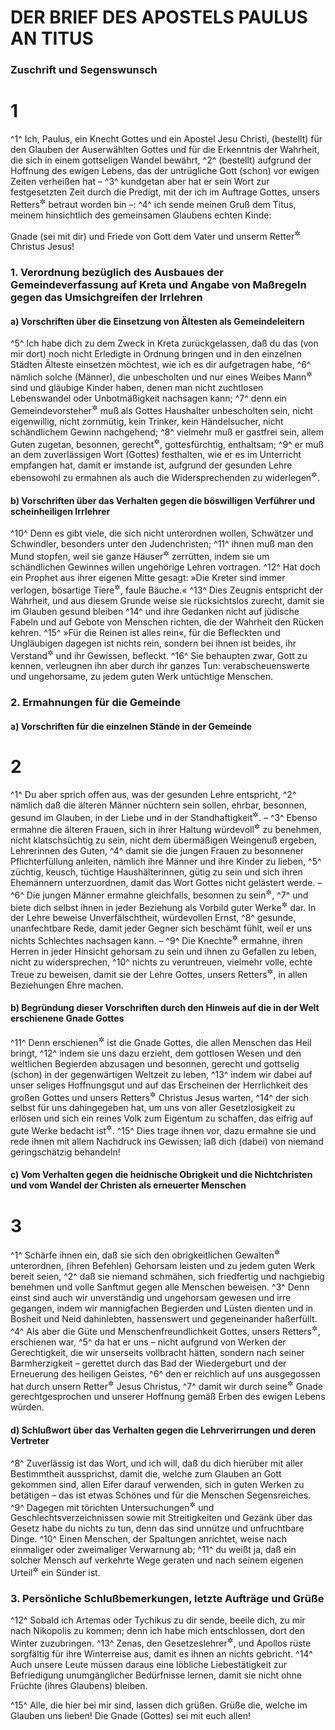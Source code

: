 # DER BRIEF DES APOSTELS PAULUS AN TITUS

### Zuschrift und Segenswunsch

 # 1
^1^ Ich, Paulus, ein Knecht Gottes und ein Apostel Jesu Christi, (bestellt) für den Glauben der Auserwählten Gottes und für die Erkenntnis der Wahrheit, die sich in einem gottseligen Wandel bewährt,
^2^ (bestellt) aufgrund der Hoffnung des ewigen Lebens, das der untrügliche Gott (schon) vor ewigen Zeiten verheißen hat –
^3^ kundgetan aber hat er sein Wort zur festgesetzten Zeit durch die Predigt, mit der ich im Auftrage Gottes, unsers Retters<sup title="oder: Heilands">&#x2732;</sup> betraut worden bin –:
^4^ ich sende meinen Gruß dem Titus, meinem hinsichtlich des gemeinsamen Glaubens echten Kinde:

Gnade (sei mit dir) und Friede von Gott dem Vater und unserm Retter<sup title="oder: Heiland">&#x2732;</sup> Christus Jesus!

### 1. Verordnung bezüglich des Ausbaues der Gemeindeverfassung auf Kreta und Angabe von Maßregeln gegen das Umsichgreifen der Irrlehren

#### a) Vorschriften über die Einsetzung von Ältesten als Gemeindeleitern

^5^ Ich habe dich zu dem Zweck in Kreta zurückgelassen, daß du das (von mir dort) noch nicht Erledigte in Ordnung bringen und in den einzelnen Städten Älteste einsetzen möchtest, wie ich es dir aufgetragen habe,
^6^ nämlich solche (Männer), die unbescholten und nur eines Weibes Mann<sup title="vgl. 1.Tim 3,2">&#x2732;</sup> sind und gläubige Kinder haben, denen man nicht zuchtlosen Lebenswandel oder Unbotmäßigkeit nachsagen kann;
^7^ denn ein Gemeindevorsteher<sup title="vgl. 1.Tim 3,1-2">&#x2732;</sup> muß als Gottes Haushalter unbescholten sein, nicht eigenwillig, nicht zornmütig, kein Trinker, kein Händelsucher, nicht schändlichem Gewinn nachgehend;
^8^ vielmehr muß er gastfrei sein, allem Guten zugetan, besonnen, gerecht<sup title="oder: rechtschaffen">&#x2732;</sup>, gottesfürchtig, enthaltsam;
^9^ er muß an dem zuverlässigen Wort (Gottes) festhalten, wie er es im Unterricht empfangen hat, damit er imstande ist, aufgrund der gesunden Lehre ebensowohl zu ermahnen als auch die Widersprechenden zu widerlegen<sup title="oder: zu überführen">&#x2732;</sup>.

#### b) Vorschriften über das Verhalten gegen die böswilligen Verführer und scheinheiligen Irrlehrer

^10^ Denn es gibt viele, die sich nicht unterordnen wollen, Schwätzer und Schwindler, besonders unter den Judenchristen;
^11^ ihnen muß man den Mund stopfen, weil sie ganze Häuser<sup title="oder: Familien">&#x2732;</sup> zerrütten, indem sie um schändlichen Gewinnes willen ungehörige Lehren vortragen.
^12^ Hat doch ein Prophet aus ihrer eigenen Mitte gesagt: »Die Kreter sind immer verlogen, bösartige Tiere<sup title="= streit- und rauflustig">&#x2732;</sup>, faule Bäuche.«
^13^ Dies Zeugnis entspricht der Wahrheit, und aus diesem Grunde weise sie rücksichtslos zurecht, damit sie im Glauben gesund bleiben
^14^ und ihre Gedanken nicht auf jüdische Fabeln und auf Gebote von Menschen richten, die der Wahrheit den Rücken kehren.
^15^ »Für die Reinen ist alles rein«, für die Befleckten und Ungläubigen dagegen ist nichts rein, sondern bei ihnen ist beides, ihr Verstand<sup title="oder: ihre Gesinnung">&#x2732;</sup> und ihr Gewissen, befleckt.
^16^ Sie behaupten zwar, Gott zu kennen, verleugnen ihn aber durch ihr ganzes Tun: verabscheuenswerte und ungehorsame, zu jedem guten Werk untüchtige Menschen.

### 2. Ermahnungen für die Gemeinde

#### a) Vorschriften für die einzelnen Stände in der Gemeinde

 # 2
^1^ Du aber sprich offen aus, was der gesunden Lehre entspricht,
^2^ nämlich daß die älteren Männer nüchtern sein sollen, ehrbar, besonnen, gesund im Glauben, in der Liebe und in der Standhaftigkeit<sup title="oder: Geduld">&#x2732;</sup>. –
^3^ Ebenso ermahne die älteren Frauen, sich in ihrer Haltung würdevoll<sup title="eig. wie Frauen von priesterlichem Stand">&#x2732;</sup> zu benehmen, nicht klatschsüchtig zu sein, nicht dem übermäßigen Weingenuß ergeben, Lehrerinnen des Guten,
^4^ damit sie die jungen Frauen zu besonnener Pflichterfüllung anleiten, nämlich ihre Männer und ihre Kinder zu lieben,
^5^ züchtig, keusch, tüchtige Haushälterinnen, gütig zu sein und sich ihren Ehemännern unterzuordnen, damit das Wort Gottes nicht gelästert werde. –
^6^ Die jungen Männer ermahne gleichfalls, besonnen zu sein<sup title="= sich in Zucht zu halten">&#x2732;</sup>,
^7^ und biete dich selbst ihnen in jeder Beziehung als Vorbild guter Werke<sup title="oder: für ein gutes Verhalten">&#x2732;</sup> dar. In der Lehre beweise Unverfälschtheit, würdevollen Ernst,
^8^ gesunde, unanfechtbare Rede, damit jeder Gegner sich beschämt fühlt, weil er uns nichts Schlechtes nachsagen kann. –
^9^ Die Knechte<sup title="oder: Sklaven">&#x2732;</sup> ermahne, ihren Herren in jeder Hinsicht gehorsam zu sein und ihnen zu Gefallen zu leben, nicht zu widersprechen,
^10^ nichts zu veruntreuen, vielmehr volle, echte Treue zu beweisen, damit sie der Lehre Gottes, unsers Retters<sup title="oder: Heilands">&#x2732;</sup>, in allen Beziehungen Ehre machen.

#### b) Begründung dieser Vorschriften durch den Hinweis auf die in der Welt erschienene Gnade Gottes

^11^ Denn erschienen<sup title="= offenbar geworden">&#x2732;</sup> ist die Gnade Gottes, die allen Menschen das Heil bringt,
^12^ indem sie uns dazu erzieht, dem gottlosen Wesen und den weltlichen Begierden abzusagen und besonnen, gerecht und gottselig (schon) in der gegenwärtigen Weltzeit zu leben,
^13^ indem wir dabei auf unser seliges Hoffnungsgut und auf das Erscheinen der Herrlichkeit des großen Gottes und unsers Retters<sup title="oder: Heilands">&#x2732;</sup> Christus Jesus warten,
^14^ der sich selbst für uns dahingegeben hat, um uns von aller Gesetzlosigkeit zu erlösen und sich ein reines Volk zum Eigentum zu schaffen, das eifrig auf gute Werke bedacht ist<sup title="2.Mose 19,5; 5.Mose 14,2">&#x2732;</sup>.
^15^ Dies trage ihnen vor, dazu ermahne sie und rede ihnen mit allem Nachdruck ins Gewissen; laß dich (dabei) von niemand geringschätzig behandeln!

#### c) Vom Verhalten gegen die heidnische Obrigkeit und die Nichtchristen und vom Wandel der Christen als erneuerter Menschen

 # 3
^1^ Schärfe ihnen ein, daß sie sich den obrigkeitlichen Gewalten<sup title="= der Obrigkeit und den Behörden">&#x2732;</sup> unterordnen, (ihren Befehlen) Gehorsam leisten und zu jedem guten Werk bereit seien,
^2^ daß sie niemand schmähen, sich friedfertig und nachgiebig benehmen und volle Sanftmut gegen alle Menschen beweisen.
^3^ Denn einst sind auch wir unverständig und ungehorsam gewesen und irre gegangen, indem wir mannigfachen Begierden und Lüsten dienten und in Bosheit und Neid dahinlebten, hassenswert und gegeneinander haßerfüllt.
^4^ Als aber die Güte und Menschenfreundlichkeit Gottes, unsers Retters<sup title="oder: Heilands">&#x2732;</sup>, erschienen war,
^5^ da hat er uns – nicht aufgrund von Werken der Gerechtigkeit, die wir unserseits vollbracht hätten, sondern nach seiner Barmherzigkeit – gerettet durch das Bad der Wiedergeburt und der Erneuerung des heiligen Geistes,
^6^ den er reichlich auf uns ausgegossen hat durch unsern Retter<sup title="oder: Heiland">&#x2732;</sup> Jesus Christus,
^7^ damit wir durch seine<sup title="d.h. Christi">&#x2732;</sup> Gnade gerechtgesprochen und unserer Hoffnung gemäß Erben des ewigen Lebens würden.

#### d) Schlußwort über das Verhalten gegen die Lehrverirrungen und deren Vertreter

^8^ Zuverlässig ist das Wort, und ich will, daß du dich hierüber mit aller Bestimmtheit aussprichst, damit die, welche zum Glauben an Gott gekommen sind, allen Eifer darauf verwenden, sich in guten Werken zu betätigen – das ist etwas Schönes und für die Menschen Segensreiches.
^9^ Dagegen mit törichten Untersuchungen<sup title="oder: Streitfragen">&#x2732;</sup> und Geschlechtsverzeichnissen sowie mit Streitigkeiten und Gezänk über das Gesetz habe du nichts zu tun, denn das sind unnütze und unfruchtbare Dinge.
^10^ Einen Menschen, der Spaltungen anrichtet, weise nach einmaliger oder zweimaliger Verwarnung ab;
^11^ du weißt ja, daß ein solcher Mensch auf verkehrte Wege geraten und nach seinem eigenen Urteil<sup title="vgl. Gal 2,17-18">&#x2732;</sup> ein Sünder ist.

### 3. Persönliche Schlußbemerkungen, letzte Aufträge und Grüße

^12^ Sobald ich Artemas oder Tychikus zu dir sende, beeile dich, zu mir nach Nikopolis zu kommen; denn ich habe mich entschlossen, dort den Winter zuzubringen.
^13^ Zenas, den Gesetzeslehrer<sup title="oder: Juristen">&#x2732;</sup>, und Apollos rüste sorgfältig für ihre Winterreise aus, damit es ihnen an nichts gebricht.
^14^ Auch unsere Leute müssen daraus eine löbliche Liebestätigkeit zur Befriedigung unumgänglicher Bedürfnisse lernen, damit sie nicht ohne Früchte (ihres Glaubens) bleiben.

^15^ Alle, die hier bei mir sind, lassen dich grüßen. Grüße die, welche im Glauben uns lieben! Die Gnade (Gottes) sei mit euch allen!